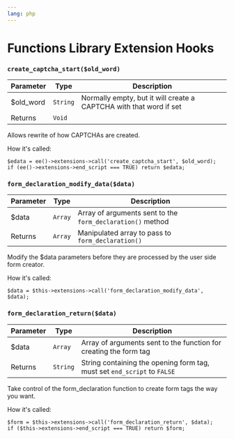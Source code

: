 ```yaml
---
lang: php
---
```


<!--
    This source file is part of the open source project
    ExpressionEngine User Guide (https://github.com/ExpressionEngine/ExpressionEngine-User-Guide)

    @link      https://expressionengine.com/
    @copyright Copyright (c) 2003-2020, Packet Tide, LLC (https://packettide.com)
    @license   https://expressionengine.com/license Licensed under Apache License, Version 2.0
-->

# Functions Library Extension Hooks

### `create_captcha_start($old_word)`

| Parameter  | Type     | Description                                                        |
| ---------- | -------- | ------------------------------------------------------------------ |
| \$old_word | `String` | Normally empty, but it will create a CAPTCHA with that word if set |
| Returns    | `Void`   |                                                                    |

Allows rewrite of how CAPTCHAs are created.

How it's called:

    $edata = ee()->extensions->call('create_captcha_start', $old_word);
    if (ee()->extensions->end_script === TRUE) return $edata;

### `form_declaration_modify_data($data)`

| Parameter | Type    | Description                                                |
| --------- | ------- | ---------------------------------------------------------- |
| \$data    | `Array` | Array of arguments sent to the `form_declaration()` method |
| Returns   | `Array` | Manipulated array to pass to `form_declaration()`          |

Modify the \$data parameters before they are processed by the user side form creator.

How it's called:

    $data = $this->extensions->call('form_declaration_modify_data', $data);

### `form_declaration_return($data)`

| Parameter | Type     | Description                                                              |
| --------- | -------- | ------------------------------------------------------------------------ |
| \$data    | `Array`  | Array of arguments sent to the function for creating the form tag        |
| Returns   | `String` | String containing the opening form tag, must set `end_script` to `FALSE` |

Take control of the form_declaration function to create form tags the way you want.

How it's called:

    $form = $this->extensions->call('form_declaration_return', $data);
    if ($this->extensions->end_script === TRUE) return $form;
